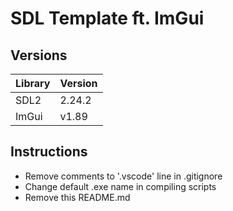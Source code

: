 # SDL Template ft. ImGui

## Versions

| Library | Version |
| ------- | ------- |
| SDL2    | 2.24.2  |
| ImGui   | v1.89   |

## Instructions

- Remove comments to '.vscode' line in .gitignore
- Change default .exe name in compiling scripts
- Remove this README.md
